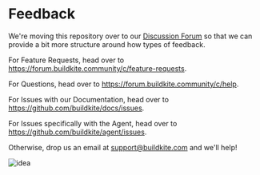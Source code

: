# Feedback

We're moving this repository over to our [Discussion Forum](https://forum.buildkite.community) so that we can provide a bit more structure around how types of feedback. 

For Feature Requests, head over to https://forum.buildkite.community/c/feature-requests. 

For Questions, head over to https://forum.buildkite.community/c/help.

For Issues with our Documentation, head over to https://github.com/buildkite/docs/issues.

For Issues specifically with the Agent, head over to https://github.com/buildkite/agent/issues.

Otherwise, drop us an email at support@buildkite.com and we'll help!

![idea](http://www.reactiongifs.com/r/ntrst.gif)
